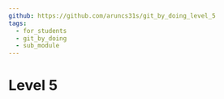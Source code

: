```yaml
---
github: https://github.com/aruncs31s/git_by_doing_level_5
tags:
  - for_students
  - git_by_doing
  - sub_module
---
```

# Level 5 